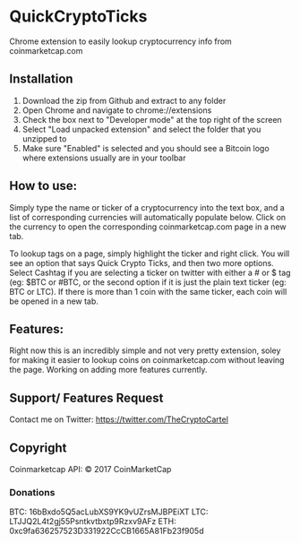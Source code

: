 # QuickCryptoTicks
Chrome extension to easily lookup cryptocurrency info from coinmarketcap.com

## Installation
1. Download the zip from Github and extract to any folder
2. Open Chrome and navigate to chrome://extensions
3. Check the box next to "Developer mode" at the top right of the screen
4. Select "Load unpacked extension" and select the folder that you unzipped to
5. Make sure "Enabled" is selected and you should see a Bitcoin logo where extensions usually are in your toolbar

## How to use:
Simply type the name or ticker of a cryptocurrency into the text box, and a list of corresponding currencies will automatically populate below. Click on the currency to open the corresponding coinmarketcap.com page in a new tab.

To lookup tags on a page, simply highlight the ticker and right click. You will see an option that says Quick Crypto Ticks, and then two more options. Select Cashtag if you are selecting a ticker on twitter with either a # or $ tag (eg: $BTC or #BTC, or the second option if it is just the plain text ticker (eg: BTC or LTC). If there is more than 1 coin with the same ticker, each coin will be opened in a new tab.

## Features:
Right now this is an incredibly simple and not very pretty extension, soley for making it easier to lookup coins on coinmarketcap.com without leaving the page. Working on adding more features currently.

## Support/ Features Request
Contact me on Twitter: https://twitter.com/TheCryptoCartel

## Copyright
Coinmarketcap API: © 2017 CoinMarketCap

### Donations
BTC: 16bBxdo5Q5acLubXS9YK9vUZrsMJBPEiXT
LTC: LTJJQ2L4t2gj55Psntkvtbxtp9Rzxv9AFz
ETH: 0xc9fa636257523D331922CcCB1665A81Fb23f905d
